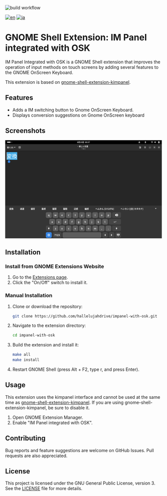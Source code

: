 ![build workflow](https://github.com/hallelujahdrive/impanel-with-osk/actions/workflows/build.yml/badge.svg)

[![en](https://img.shields.io/badge/lang-en-red.svg)](./README.md)
[![ja](https://img.shields.io/badge/lang-ja-green.svg)](./README.ja.md)

# GNOME Shell Extension: IM Panel integrated with OSK

IM Panel Integrated with OSK is a GNOME Shell extension that improves the operation of input methods on touch screens by adding several features to the GNOME OnScreen Keyboard.

This extension is based on [gnome-shell-extension-kimpanel](https://github.com/wengxt/gnome-shell-extension-kimpanel).

## Features

- Adds a IM switching button to Gnome OnScreen Keyboard.
- Displays conversion suggestions on Gnome OnScreen keyboard

## Screenshots

<img alt="screenshot" src="docs/screenshot.png" max-width="100%" width="640px"></img>

## Installation

### Install from GNOME Extensions Website

1. Go to the [Extensions page](https://extensions.gnome.org/extension/7239/im-panel-integrated-with-osk/).
1. Click the "On/Off" switch to install it.

### Manual Installation

1. Clone or download the repository:
   ```bash
   git clone https://github.com/hallelujahdrive/impanel-with-osk.git
   ```
1. Navigate to the extension directory:
   ```bash
   cd impanel-with-osk
   ```
1. Build the extension and install it:
   ```bash
   make all
   make install
   ```
1. Restart GNOME Shell (press Alt + F2, type r, and press Enter).

## Usage


This extension uses the kimpanel interface and cannot be used at the same time as [gnome-shell-extension-kimpanel](https://github.com/wengxt/gnome-shell-extension-kimpanel). If you are using gnome-shell-extension-kimpanel, be sure to disable it.

1. Open GNOME Extension Manager.
1. Enable "IM Panel integrated with OSK".

## Contributing

Bug reports and feature suggestions are welcome on GitHub Issues. Pull requests are also appreciated.

## License

This project is licensed under the GNU General Public License,
version 3. See the [LICENSE](LICENSE) file for more details.
